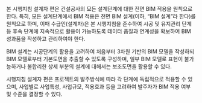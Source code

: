 본 시행지침 설계자 편은 건설공사의 모든 설계단계에 대한 전면 BIM 적용을 원칙으로 한다. 특히, 모든 설계단계에서 BIM 적용은 전면 BIM 설계(이하, “BIM 설계”라 한다)를 원칙으로 하며, 이때 수급인(설계자)은 본 시행지침을 준수하여 시공 및 유지관리 단계 등 후속 단계에 지속적으로 활용이 가능하도록 데이터 품질과 연계성을 확보하여 BIM 성과품을 작성하고 관리하여야 한다.

BIM 설계는 시공단계의 활용을 고려하여 처음부터 3차원 기반의 BIM 모델을 작성하되 BIM 모델로부터 기본도면을 추출할 수 있도록 구성하며, 일부 BIM 모델로 표현이 불가능하거나 불합리한 상세 부분의 설계에 대해서는 보조도면을 활용할 수 있다.

시행지침 설계자 편은 프로젝트의 발주방식에 따라 각 단계에 독립적으로 적용할 수 있으며, 사업별로 사업특성, 사업규모, 적용효과 등을 고려하여 발주자가 BIM 적용 여부 및 수준을 결정할 수 있다.